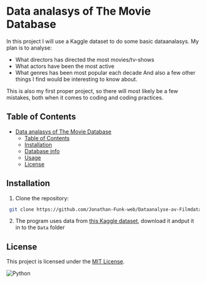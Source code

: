 # Data analasys of The Movie Database
In this project I will use a Kaggle dataset to do some basic dataanalasys. My plan is to analyse:
- What directors has directed the most movies/tv-shows
- What actors have been the most active
- What genres has been most popular each decade
And also a few other things I find would be interesting to know about.  

This is also my first proper project, so there will most likely be a few mistakes, both when it comes to coding and coding practices.

## Table of Contents
- [Data analasys of The Movie Database](#data-analasys-of-the-movie-database)
  - [Table of Contents](#table-of-contents)
  - [Installation](#installation)
  - [Database info](#database-info)
  - [Usage](#usage)
  - [License](#license)

## Installation
1. Clone the repository:
```bash
 git clone https://github.com/Jonathan-Funk-web/Dataanalyse-av-Filmdatabase/
```
2. The program uses data from [this Kaggle dataset](https://www.kaggle.com/datasets/alanvourch/tmdb-movies-daily-updates), download it andput it in to the `Data` folder




## License
This project is licensed under the [MIT License](LICENSE).

![Python](https://img.shields.io/badge/Python-14354C?style=for-the-badge&logo=python&logoColor=white)
